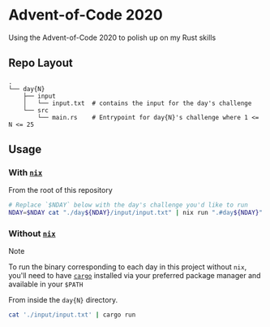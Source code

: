 # Advent-of-Code 2020

Using the Advent-of-Code 2020 to polish up on my Rust skills

## Repo Layout

```
.
└── day{N}
    ├── input
    │   └── input.txt  # contains the input for the day's challenge
    └── src
        └── main.rs    # Entrypoint for day{N}'s challenge where 1 <= N <= 25
```

## Usage

### With [`nix`](https://nixos.org/)

From the root of this repository

```bash
# Replace `$NDAY` below with the day's challenge you'd like to run
NDAY=$NDAY cat "./day${NDAY}/input/input.txt" | nix run ".#day${NDAY}"
```

### Without [`nix`](https://nixos.org/)

> [!NOTE]
> To run the binary corresponding to each day in this project without `nix`, you'll need to have [`cargo`](https://github.com/rust-lang/cargo) installed via your preferred package manager and available in your `$PATH`

From inside the `day{N}` directory.

```bash
cat './input/input.txt' | cargo run
```
